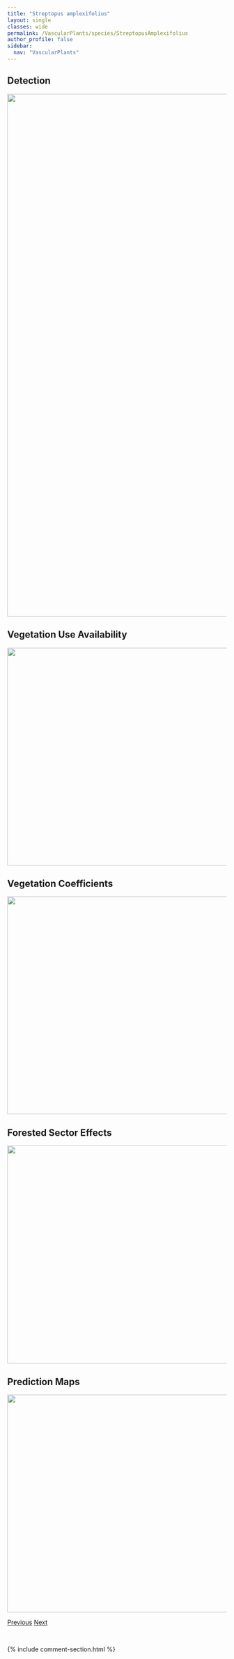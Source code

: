 ```yaml
---
title: "Streptopus amplexifolius"
layout: single
classes: wide
permalink: /VascularPlants/species/StreptopusAmplexifolius
author_profile: false
sidebar:
  nav: "VascularPlants"
---
```


<h2>Detection</h2>

<a href="https://drive.google.com/uc?export=view&id=1jU7UDmWgjK9gr0LgtO5EvRWYM--pOPjK">
<img src="https://drive.google.com/uc?export=view&id=1jU7UDmWgjK9gr0LgtO5EvRWYM--pOPjK" height = "1200" width = "800">
</a>


<h2>Vegetation Use Availability</h2>

<a href="https://drive.google.com/uc?export=view&id=1voS-4Awe5nsN03WXBzZ0cMM_dOnvlANX">
<img src="https://drive.google.com/uc?export=view&id=1voS-4Awe5nsN03WXBzZ0cMM_dOnvlANX" height = "500" width = "1000">
</a>


<h2>Vegetation Coefficients</h2>

<a href="https://drive.google.com/uc?export=view&id=1xnNnAA-Jjj1HoLsPLGlqw0ORXin4Qu8x">
<img src="https://drive.google.com/uc?export=view&id=1xnNnAA-Jjj1HoLsPLGlqw0ORXin4Qu8x" height = "500" width = "1000">
</a>


<h2>Forested Sector Effects</h2>

<a href="https://drive.google.com/uc?export=view&id=144NFXgA9qxV1vHvQo2TXOqTgdTbw56wc">
<img src="https://drive.google.com/uc?export=view&id=144NFXgA9qxV1vHvQo2TXOqTgdTbw56wc" height = "500" width = "1000">
</a>


<h2>Prediction Maps</h2>

<a href="https://drive.google.com/uc?export=view&id=1K6a681oRSZPWQIGCUbPbrh34fTzNrNSr">
<img src="https://drive.google.com/uc?export=view&id=1K6a681oRSZPWQIGCUbPbrh34fTzNrNSr" height = "500" width = "1000">
</a>


<a href="/DevelopmentWebsite/VascularPlants/species/Stipa" class="pagination--pager" title="Stipa">Previous</a> <a href="/DevelopmentWebsite/VascularPlants/species/StuckeniaFiliformis" class="pagination--pager" title="Stuckenia filiformis">Next</a>

<p>&nbsp;</p>

{% include comment-section.html %}
